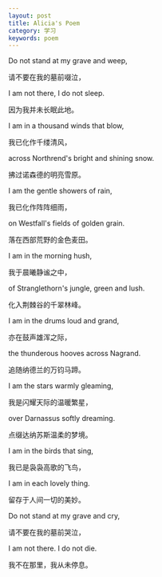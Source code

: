 ```yaml
---
layout: post
title: Alicia's Poem
category: 学习
keywords: poem
---
```



Do not stand at my grave and weep, 

请不要在我的墓前啜泣，

I am not there, I do not sleep. 

因为我并未长眠此地。

I am in a thousand winds that blow, 

我已化作千缕清风，

across Northrend's bright and shining snow. 

拂过诺森德的明亮雪原。

I am the gentle showers of rain, 

我已化作阵阵细雨，

on Westfall's fields of golden grain. 

落在西部荒野的金色麦田。

I am in the morning hush,

我于晨曦静谧之中，
 
of Stranglethorn's jungle, green and lush. 

化入荆棘谷的千翠林峰。

I am in the drums loud and grand,

亦在鼓声雄浑之际，
 
the thunderous hooves across Nagrand. 

追随纳德兰的万钧马蹄。
 
I am the stars warmly gleaming,

我是闪耀天际的温暖繁星，
 
over Darnassus softly dreaming.

点缀达纳苏斯温柔的梦境。
 
I am in the birds that sing, 

我已是袅袅高歌的飞鸟，

I am in each lovely thing.

留存于人间一切的美妙。
 
Do not stand at my grave and cry, 

请不要在我的墓前哭泣，

I am not there. I do not die. 

我不在那里，我从未停息。